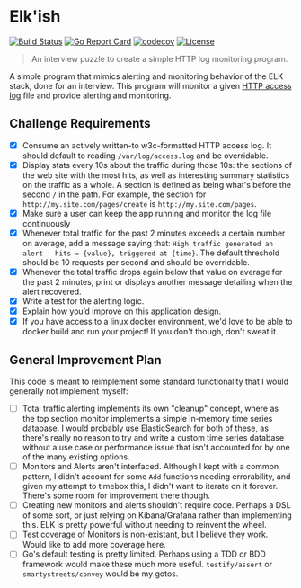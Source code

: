 # Elk'ish

[![Build Status](https://travis-ci.org/syntaqx/elkish.svg?branch=master)](https://travis-ci.org/syntaqx/elkish)
[![Go Report Card](https://goreportcard.com/badge/github.com/syntaqx/elkish)](https://goreportcard.com/report/github.com/syntaqx/elkish)
[![codecov](https://codecov.io/gh/syntaqx/elkish/branch/master/graph/badge.svg)](https://codecov.io/gh/syntaqx/elkish)
[![License](https://img.shields.io/badge/License-MIT-blue.svg)](http://opensource.org/licenses/MIT)

[CLF]: https://en.wikipedia.org/wiki/Common_Log_Format

> An interview puzzle to create a simple HTTP log monitoring program.

A simple program that mimics alerting and monitoring behavior of the ELK stack,
done for an interview. This program will monitor a given [HTTP access log][CLF]
file and provide alerting and monitoring.

## Challenge Requirements

* [x] Consume an actively written-to w3c-formatted HTTP access log. It should
  default to reading `/var/log/access.log` and be overridable.
* [x] Display stats every 10s about the traffic during those 10s: the sections
  of the web site with the most hits, as well as interesting summary statistics
  on the traffic as a whole. A section is defined as being what's before the
  second `/` in the path. For example, the section for
  `http://my.site.com/pages/create` is `http://my.site.com/pages`.
* [x] Make sure a user can keep the app running and monitor the log file
  continuously
* [x] Whenever total traffic for the past 2 minutes exceeds a certain number on
  average, add a message saying that:
  `High traffic generated an alert - hits = {value}, triggered at {time}`.
  The default threshold should be 10 requests per second and should be
  overridable.
* [x] Whenever the total traffic drops again below that value on average for the
  past 2 minutes, print or displays another message detailing when the alert
  recovered.
* [x] Write a test for the alerting logic.
* [x] Explain how you’d improve on this application design.
* [x] If you have access to a linux docker environment, we'd love to be able to
  docker build and run your project! If you don't though, don't sweat it.

## General Improvement Plan

This code is meant to reimplement some standard functionality that I would
generally not implement myself:

* [ ] Total traffic alerting implements its own "cleanup" concept, where as the
  top section monitor implements a simple in-memory time series database. I
  would probably use ElasticSearch for both of these, as there's really no
  reason to try and write a custom time series database without a use case or
  performance issue that isn't accounted for by one of the many existing
  options.
* [ ] Monitors and Alerts aren't interfaced. Although I kept with a common
  pattern, I didn't account for some `Add` functions needing errorability, and
  given my attempt to timebox this, I didn't want to iterate on it forever.
  There's some room for improvement there though.
* [ ] Creating new monitors and alerts shouldn't require code. Perhaps a DSL of
  some sort, or just relying on Kibana/Grafana rather than implementing this.
  ELK is pretty powerful without needing to reinvent the wheel.
* [ ] Test coverage of Monitors is non-existant, but I believe they work. Would
  like to add more coverage here.
* [ ] Go's default testing is pretty limited. Perhaps using a TDD or BDD
  framework would make these much more useful. `testify/assert` or
  `smartystreets/convey` would be my gotos.
